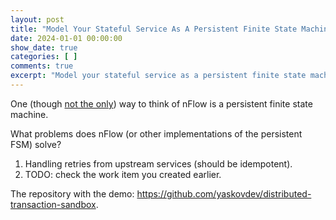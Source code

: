 ```yaml
---
layout: post
title: "Model Your Stateful Service As A Persistent Finite State Machine"
date: 2024-01-01 00:00:00
show_date: true
categories: [ ]
comments: true
excerpt: "Model your stateful service as a persistent finite state machine."
---
```


One (though [not the only](https://github.com/NitorCreations/nflow)) way to think of nFlow is a persistent finite state machine.

What problems does nFlow (or other implementations of the persistent FSM) solve?

1. Handling retries from upstream services (should be idempotent).
2. TODO: check the work item you created earlier.

The repository with the demo: https://github.com/yaskovdev/distributed-transaction-sandbox.
